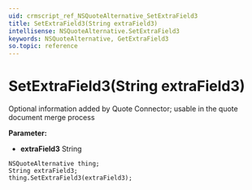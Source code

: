 ```yaml
---
uid: crmscript_ref_NSQuoteAlternative_SetExtraField3
title: SetExtraField3(String extraField3)
intellisense: NSQuoteAlternative.SetExtraField3
keywords: NSQuoteAlternative, GetExtraField3
so.topic: reference
---
```


# SetExtraField3(String extraField3)

Optional information added by Quote Connector; usable in the quote document merge process

**Parameter:** 
* **extraField3** String

```crmscript
NSQuoteAlternative thing;
String extraField3;
thing.SetExtraField3(extraField3);
```

